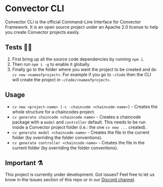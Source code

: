 # Convector CLI

Convector CLI is the official Command-Line Interface for Convector Framework. It is an open source project under an Apache 2.0 license to help you create Convector projects easily.

## Tests 👷‍♂️

1. First bring up all the source code dependencies by running `npm i`.
2. Then run `npm i -g` to enable it globally.
3. Finally go to the folder where you want the project to be created and do `cv new <nameofproject>`. For example if you go to `~/Code` then the CLI will create the project in `~/Code/<nameofproject>`.

## Usage

* `cv new <project-name> [-c -chaincode <chaincode-name>]` - Creates the whole structure for a chaincodes project.
* `cv generate chaincode <chaincode-name>` - Creates a chaincode package with a `model` and `controller` default. This needs to be run inside a Convector project folder (i.e.: the one `cv new ...` created).
* `cv generate model <chaincode-name>` - Creates the file in the current folder (by overriding the folder conventions).
* `cv generate controller <chaincode-name>` - Creates the file in the current folder (by overriding the folder conventions).

## Important ⚗️

This project is currently under development. Got issues? Feel free to let us know in the Issues section of this repo or in our <a href="https://discord.gg/twRwpWt" target="_blank">Discord channel</a>.